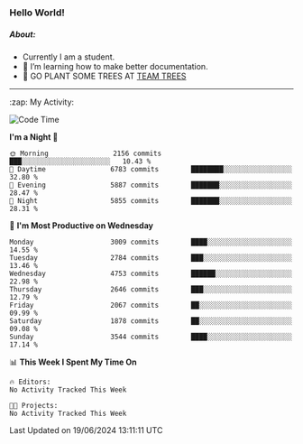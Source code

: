 ### Hello World!

##### About:
- Currently I am a student.
- 🌱 I’m learning how to make better documentation.
- 🌱 GO PLANT SOME TREES AT [TEAM TREES](https://teamtrees.org/)

---
  <summary>:zap: My Activity:</summary>
  
<!--START_SECTION:waka-->
![Code Time](http://img.shields.io/badge/Code%20Time-1%2C377%20hrs%2025%20mins-blue)

**I'm a Night 🦉** 

```text
🌞 Morning                2156 commits        ███░░░░░░░░░░░░░░░░░░░░░░   10.43 % 
🌆 Daytime                6783 commits        ████████░░░░░░░░░░░░░░░░░   32.80 % 
🌃 Evening                5887 commits        ███████░░░░░░░░░░░░░░░░░░   28.47 % 
🌙 Night                  5855 commits        ███████░░░░░░░░░░░░░░░░░░   28.31 % 
```
📅 **I'm Most Productive on Wednesday** 

```text
Monday                   3009 commits        ████░░░░░░░░░░░░░░░░░░░░░   14.55 % 
Tuesday                  2784 commits        ███░░░░░░░░░░░░░░░░░░░░░░   13.46 % 
Wednesday                4753 commits        ██████░░░░░░░░░░░░░░░░░░░   22.98 % 
Thursday                 2646 commits        ███░░░░░░░░░░░░░░░░░░░░░░   12.79 % 
Friday                   2067 commits        ██░░░░░░░░░░░░░░░░░░░░░░░   09.99 % 
Saturday                 1878 commits        ██░░░░░░░░░░░░░░░░░░░░░░░   09.08 % 
Sunday                   3544 commits        ████░░░░░░░░░░░░░░░░░░░░░   17.14 % 
```


📊 **This Week I Spent My Time On** 

```text
🔥 Editors: 
No Activity Tracked This Week

🐱‍💻 Projects: 
No Activity Tracked This Week
```


 Last Updated on 19/06/2024 13:11:11 UTC
<!--END_SECTION:waka-->
